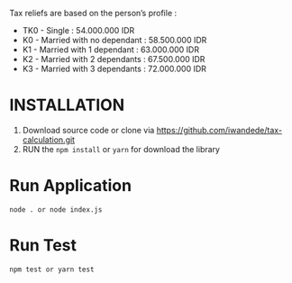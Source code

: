 Tax reliefs are based on the person’s profile : 

 - TK0 - Single : 54.000.000 IDR
 - K0 - Married with no dependant : 58.500.000 IDR 
 - K1 - Married with 1 dependant : 63.000.000 IDR 
 - K2 - Married with 2 dependants : 67.500.000 IDR 
 - K3 - Married with 3 dependants : 72.000.000 IDR

# INSTALLATION

1. Download source code or clone via https://github.com/iwandede/tax-calculation.git
2. RUN the `npm install` or `yarn` for download the library

# Run Application
```
node . or node index.js
```
# Run Test
```
npm test or yarn test
```
